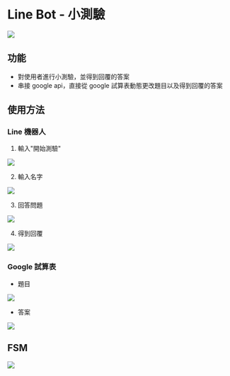 # Line Bot - 小測驗

![](https://i.imgur.com/BQiOwIf.png)

## 功能
- 對使用者進行小測驗，並得到回覆的答案
- 串接 google api，直接從 google 試算表動態更改題目以及得到回覆的答案

## 使用方法
### Line 機器人
1. 輸入"開始測驗"

![](https://i.imgur.com/qtMQB7r.png)

2. 輸入名字

![](https://i.imgur.com/ESFhem8.png)

3. 回答問題

![](https://i.imgur.com/FCw2aQ5.png)

4. 得到回覆

![](https://i.imgur.com/2oVOmR2.png)

### Google 試算表
- 題目

![](https://i.imgur.com/6eJdFzO.png)

- 答案

![](https://i.imgur.com/cRCbSPl.png)

## FSM
![](https://i.imgur.com/oXd3Qfl.png)
